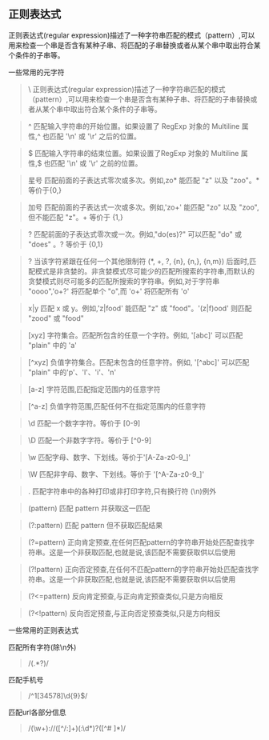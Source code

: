 ## 正则表达式
正则表达式(regular expression)描述了一种字符串匹配的模式（pattern）,可以用来检查一个串是否含有某种子串、将匹配的子串替换或者从某个串中取出符合某个条件的子串等。

一些常用的元字符

>\ 正则表达式(regular expression)描述了一种字符串匹配的模式（pattern）,可以用来检查一个串是否含有某种子串、将匹配的子串替换或者从某个串中取出符合某个条件的子串等。

>^ 匹配输入字符串的开始位置。如果设置了 RegExp 对象的 Multiline 属性,^ 也匹配 '\n' 或 '\r' 之后的位置。

>$ 匹配输入字符串的结束位置。如果设置了RegExp 对象的 Multiline 属性,$ 也匹配 '\n' 或 '\r' 之前的位置。

>星号 匹配前面的子表达式零次或多次。例如,zo* 能匹配 "z" 以及 "zoo"。* 等价于{0,}

>加号 匹配前面的子表达式一次或多次。例如,'zo+' 能匹配 "zo" 以及 "zoo",但不能匹配 "z"。+ 等价于 {1,}

>? 匹配前面的子表达式零次或一次。例如,"do(es)?" 可以匹配 "do" 或 "does" 。? 等价于 {0,1}

>? 当该字符紧跟在任何一个其他限制符 (*, +, ?, {n}, {n,}, {n,m}) 后面时,匹配模式是非贪婪的。非贪婪模式尽可能少的匹配所搜索的字符串,而默认的贪婪模式则尽可能多的匹配所搜索的字符串。例如,对于字符串 "oooo",'o+?' 将匹配单个 "o",而 'o+' 将匹配所有 'o'

>x|y 匹配 x 或 y。例如,'z|food' 能匹配 "z" 或 "food"。'(z|f)ood' 则匹配 "zood" 或 "food"

>[xyz] 字符集合。匹配所包含的任意一个字符。例如, '[abc]' 可以匹配 "plain" 中的 'a'

>[^xyz] 负值字符集合。匹配未包含的任意字符。例如, '[^abc]' 可以匹配 "plain" 中的'p'、'l'、'i'、'n'

>[a-z] 字符范围,匹配指定范围内的任意字符

>[^a-z] 负值字符范围,匹配任何不在指定范围内的任意字符

>\d 匹配一个数字字符。等价于 [0-9]

>\D 匹配一个非数字字符。等价于 [^0-9]

>\w 匹配字母、数字、下划线。等价于'[A-Za-z0-9_]'

>\W 匹配非字母、数字、下划线。等价于 '[^A-Za-z0-9_]'

>.  匹配字符串中的各种打印或非打印字符,只有换行符 (\n)例外

>(pattern) 匹配 pattern 并获取这一匹配

>(?:pattern) 匹配 pattern 但不获取匹配结果

>(?=pattern) 正向肯定预查,在任何匹配pattern的字符串开始处匹配查找字符串。这是一个非获取匹配,也就是说,该匹配不需要获取供以后使用

>(?!pattern) 正向否定预查,在任何不匹配pattern的字符串开始处匹配查找字符串。这是一个非获取匹配,也就是说,该匹配不需要获取供以后使用

>(?<=pattern) 反向肯定预查,与正向肯定预查类似,只是方向相反

>(?<!pattern) 反向否定预查,与正向否定预查类似,只是方向相反

一些常用的正则表达式

匹配所有字符(除\n外) 
>/(.*?)/

匹配手机号
>/^1[34578]\d{9}$/

匹配url各部分信息
>/(\w+):\/\/([^/:]+)(:\d*)?([^# ]*)/